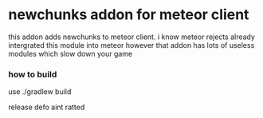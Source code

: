 # newchunks addon for meteor client

this addon adds newchunks to meteor client. i know meteor rejects already intergrated this module into meteor however that addon has lots of useless modules which slow down your game


### how to build

use ./gradlew build

release defo aint ratted


